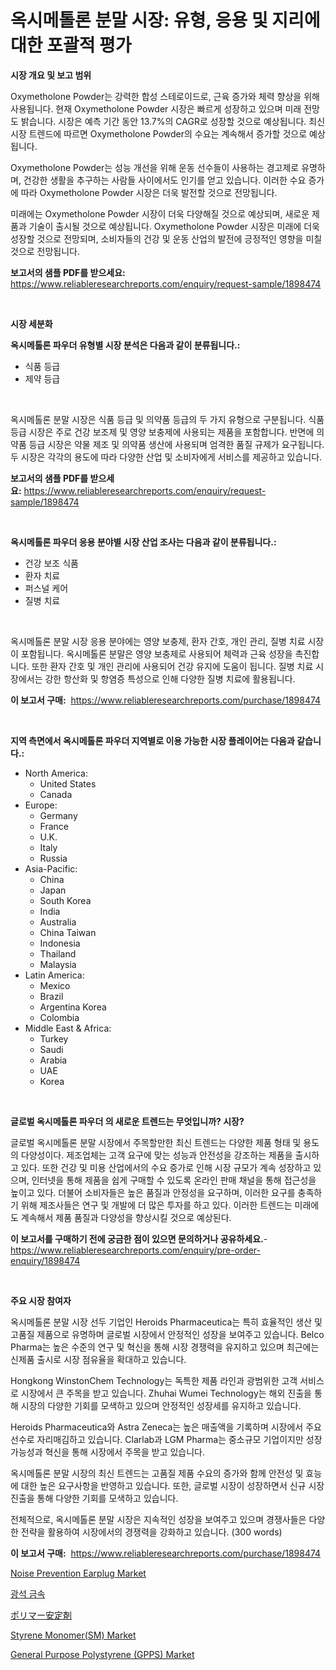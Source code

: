 <p><h1>옥시메톨론 분말 시장: 유형, 응용 및 지리에 대한 포괄적 평가</h1></p><p><strong>시장 개요 및 보고 범위</strong></p>
<p><p>Oxymetholone Powder는 강력한 합성 스테로이드로, 근육 증가와 체력 향상을 위해 사용됩니다. 현재 Oxymetholone Powder 시장은 빠르게 성장하고 있으며 미래 전망도 밝습니다. 시장은 예측 기간 동안 13.7%의 CAGR로 성장할 것으로 예상됩니다. 최신 시장 트렌드에 따르면 Oxymetholone Powder의 수요는 계속해서 증가할 것으로 예상됩니다. </p><p>Oxymetholone Powder는 성능 개선을 위해 운동 선수들이 사용하는 경고제로 유명하며, 건강한 생활을 추구하는 사람들 사이에서도 인기를 얻고 있습니다. 이러한 수요 증가에 따라 Oxymetholone Powder 시장은 더욱 발전할 것으로 전망됩니다.</p><p>미래에는 Oxymetholone Powder 시장이 더욱 다양해질 것으로 예상되며, 새로운 제품과 기술이 출시될 것으로 예상됩니다. Oxymetholone Powder 시장은 미래에 더욱 성장할 것으로 전망되며, 소비자들의 건강 및 운동 산업의 발전에 긍정적인 영향을 미칠 것으로 전망됩니다.</p></p>
<p><strong>보고서의 샘플 PDF를 받으세요:</strong> <a href="https://www.reliableresearchreports.com/enquiry/request-sample/1898474">https://www.reliableresearchreports.com/enquiry/request-sample/1898474</a></p>
<p>&nbsp;</p>
<p><strong>시장 세분화</strong></p>
<p><strong>옥시메톨론 파우더 유형별 시장 분석은 다음과 같이 분류됩니다.:</strong></p>
<p><ul><li>식품 등급</li><li>제약 등급</li></ul></p>
<p>&nbsp;</p>
<p><p>옥시메톨론 분말 시장은 식품 등급 및 의약품 등급의 두 가지 유형으로 구분됩니다. 식품 등급 시장은 주로 건강 보조제 및 영양 보충제에 사용되는 제품을 포함합니다. 반면에 의약품 등급 시장은 약물 제조 및 의약품 생산에 사용되며 엄격한 품질 규제가 요구됩니다. 두 시장은 각각의 용도에 따라 다양한 산업 및 소비자에게 서비스를 제공하고 있습니다.</p></p>
<p><strong>보고서의 샘플 PDF를 받으세요:</strong>&nbsp;<a href="https://www.reliableresearchreports.com/enquiry/request-sample/1898474">https://www.reliableresearchreports.com/enquiry/request-sample/1898474</a></p>
<p>&nbsp;</p>
<p><strong> 옥시메톨론 파우더 응용 분야별 시장 산업 조사는 다음과 같이 분류됩니다.:</strong></p>
<p><ul><li>건강 보조 식품</li><li>환자 치료</li><li>퍼스널 케어</li><li>질병 치료</li></ul></p>
<p>&nbsp;</p>
<p><p>옥시메톨론 분말 시장 응용 분야에는 영양 보충제, 환자 간호, 개인 관리, 질병 치료 시장이 포함됩니다. 옥시메톨론 분말은 영양 보충제로 사용되어 체력과 근육 성장을 촉진합니다. 또한 환자 간호 및 개인 관리에 사용되어 건강 유지에 도움이 됩니다. 질병 치료 시장에서는 강한 항산화 및 항염증 특성으로 인해 다양한 질병 치료에 활용됩니다.</p></p>
<p><strong>이 보고서 구매:</strong>&nbsp; <a href="https://www.reliableresearchreports.com/purchase/1898474">https://www.reliableresearchreports.com/purchase/1898474</a></p>
<p>&nbsp;</p>
<p><strong>지역 측면에서 옥시메톨론 파우더 지역별로 이용 가능한 시장 플레이어는 다음과 같습니다.:</strong></p>
<p><ul>
    <li>
        North America:
        <ul>
            <li>United States</li>
            <li>Canada</li>
        </ul>
    </li>
    <li>
        Europe:
        <ul>
            <li>Germany</li>
            <li>France</li>
            <li>U.K.</li>
            <li>Italy</li>
            <li>Russia</li>
        </ul>
    </li>
    <li>
        Asia-Pacific:
        <ul>
            <li>China</li>
            <li>Japan</li>
            <li>South Korea</li>
            <li>India</li>
            <li>Australia</li>
            <li>China Taiwan</li>
            <li>Indonesia</li>
            <li>Thailand</li>
            <li>Malaysia</li>
        </ul>
    </li>
    <li>
        Latin America:
        <ul>
            <li>Mexico</li>
            <li>Brazil</li>
            <li>Argentina Korea</li>
            <li>Colombia</li>
        </ul>
    </li>
    <li>
        Middle East & Africa:
        <ul>
            <li>Turkey</li>
            <li>Saudi</li>
            <li>Arabia</li>
            <li>UAE</li>
            <li>Korea</li>
        </ul>
    </li>
    </ul></p>
<p>&nbsp;</p>
<p><strong>글로벌 옥시메톨론 파우더 의 새로운 트렌드는 무엇입니까? 시장?</strong></p>
<p><p>글로벌 옥시메톨론 분말 시장에서 주목할만한 최신 트렌드는 다양한 제품 형태 및 용도의 다양성이다. 제조업체는 고객 요구에 맞는 성능과 안전성을 강조하는 제품을 출시하고 있다. 또한 건강 및 미용 산업에서의 수요 증가로 인해 시장 규모가 계속 성장하고 있으며, 인터넷을 통해 제품을 쉽게 구매할 수 있도록 온라인 판매 채널을 통해 접근성을 높이고 있다. 더불어 소비자들은 높은 품질과 안정성을 요구하며, 이러한 요구를 충족하기 위해 제조사들은 연구 및 개발에 더 많은 투자를 하고 있다. 이러한 트렌드는 미래에도 계속해서 제품 품질과 다양성을 향상시킬 것으로 예상된다.</p></p>
<p><strong>이 보고서를 구매하기 전에 궁금한 점이 있으면 문의하거나 공유하세요.</strong>- <a href="https://www.reliableresearchreports.com/enquiry/pre-order-enquiry/1898474">https://www.reliableresearchreports.com/enquiry/pre-order-enquiry/1898474</a></p>
<p>&nbsp;</p>
<p><strong>주요 시장 참여자</strong></p>
<p><p>옥시메톨론 분말 시장 선두 기업인 Heroids Pharmaceutica는 특히 효율적인 생산 및 고품질 제품으로 유명하며 글로벌 시장에서 안정적인 성장을 보여주고 있습니다. Belco Pharma는 높은 수준의 연구 및 혁신을 통해 시장 경쟁력을 유지하고 있으며 최근에는 신제품 출시로 시장 점유율을 확대하고 있습니다. </p><p>Hongkong WinstonChem Technology는 독특한 제품 라인과 광범위한 고객 서비스로 시장에서 큰 주목을 받고 있습니다. Zhuhai Wumei Technology는 해외 진출을 통해 시장의 다양한 기회를 모색하고 있으며 안정적인 성장세를 유지하고 있습니다. </p><p>Heroids Pharmaceutica와 Astra Zeneca는 높은 매출액을 기록하며 시장에서 주요 선수로 자리매김하고 있습니다. Clarlab과 LGM Pharma는 중소규모 기업이지만 성장 가능성과 혁신을 통해 시장에서 주목을 받고 있습니다. </p><p>옥시메톨론 분말 시장의 최신 트렌드는 고품질 제품 수요의 증가와 함께 안전성 및 효능에 대한 높은 요구사항을 반영하고 있습니다. 또한, 글로벌 시장이 성장하면서 신규 시장 진출을 통해 다양한 기회를 모색하고 있습니다.</p><p>전체적으로, 옥시메톨론 분말 시장은 지속적인 성장을 보여주고 있으며 경쟁사들은 다양한 전략을 활용하여 시장에서의 경쟁력을 강화하고 있습니다. (300 words)</p></p>
<p><strong>이 보고서 구매:</strong>&nbsp;&nbsp;<a href="https://www.reliableresearchreports.com/purchase/1898474">https://www.reliableresearchreports.com/purchase/1898474</a></p>
<p><p><a href="https://issuu.com/reportprime-2/docs/noise-prevention-earplug-market-size-2030.pptx">Noise Prevention Earplug Market</a></p><p><a href="https://github.com/vseigx30c9a1j/Market-Research-Report-List-1/blob/main/3491696194241.md">광석 금속</a></p><p><a href="https://github.com/dzy793153605/Market-Research-Report-List-1/blob/main/5762389194519.md">ポリマー安定剤</a></p><p><a href="https://github.com/WillieWoodard/Market-Research-Report-List-3/blob/main/styrene-monomersm-market.md">Styrene Monomer(SM) Market</a></p><p><a href="https://github.com/marloy8/Market-Research-Report-List-3/blob/main/general-purpose-polystyrene-gpps-market.md">General Purpose Polystyrene (GPPS) Market</a></p></p>
